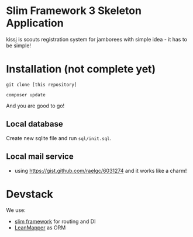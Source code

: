 # Slim Framework 3 Skeleton Application

kissj is scouts registration system for jamborees with simple idea - it has to be simple!

# Installation (not complete yet)

`git clone [this repository]`

`composer update`

And you are good to go!

## Local database

Create new sqlite file and run `sql/init.sql`.


## Local mail service

 - using https://gist.github.com/raelgc/6031274 and it works like a charm!
 
# Devstack
We use:
- [slim framework](https://www.slimframework.com/) for routing and DI
- [LeanMapper](http://leanmapper.com) as ORM